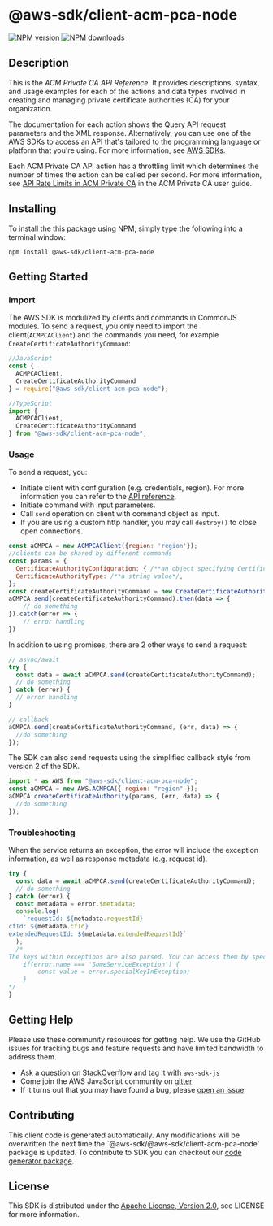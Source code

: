 # @aws-sdk/client-acm-pca-node

[![NPM version](https://img.shields.io/npm/v/@aws-sdk/client-acm-pca-node/preview.svg)](https://www.npmjs.com/package/@aws-sdk/client-acm-pca-node)
[![NPM downloads](https://img.shields.io/npm/dm/@aws-sdk/client-acm-pca-node.svg)](https://www.npmjs.com/package/@aws-sdk/client-acm-pca-node)

## Description

<p>This is the <i>ACM Private CA API Reference</i>. It provides descriptions, syntax, and usage examples for each of the actions and data types involved in creating and managing private certificate authorities (CA) for your organization.</p> <p>The documentation for each action shows the Query API request parameters and the XML response. Alternatively, you can use one of the AWS SDKs to access an API that's tailored to the programming language or platform that you're using. For more information, see <a href="https://aws.amazon.com/tools/#SDKs">AWS SDKs</a>.</p> <note> <p>Each ACM Private CA API action has a throttling limit which determines the number of times the action can be called per second. For more information, see <a href="https://docs.aws.amazon.com/acm-pca/latest/userguide/PcaLimits.html#PcaLimits-api">API Rate Limits in ACM Private CA</a> in the ACM Private CA user guide.</p> </note>

## Installing

To install the this package using NPM, simply type the following into a terminal window:

```
npm install @aws-sdk/client-acm-pca-node
```

## Getting Started

### Import

The AWS SDK is modulized by clients and commands in CommonJS modules. To send a request, you only need to import the client(`ACMPCAClient`) and the commands you need, for example `CreateCertificateAuthorityCommand`:

```javascript
//JavaScript
const {
  ACMPCAClient,
  CreateCertificateAuthorityCommand
} = require("@aws-sdk/client-acm-pca-node");
```

```javascript
//TypeScript
import {
  ACMPCAClient,
  CreateCertificateAuthorityCommand
} from "@aws-sdk/client-acm-pca-node";
```

### Usage

To send a request, you:

- Initiate client with configuration (e.g. credentials, region). For more information you can refer to the [API reference][].
- Initiate command with input parameters.
- Call `send` operation on client with command object as input.
- If you are using a custom http handler, you may call `destroy()` to close open connections.

```javascript
const aCMPCA = new ACMPCAClient({region: 'region'});
//clients can be shared by different commands
const params = {
  CertificateAuthorityConfiguration: { /**an object specifying CertificateAuthorityConfiguration*/ },
  CertificateAuthorityType: /**a string value*/,
};
const createCertificateAuthorityCommand = new CreateCertificateAuthorityCommand(params);
aCMPCA.send(createCertificateAuthorityCommand).then(data => {
    // do something
}).catch(error => {
    // error handling
})
```

In addition to using promises, there are 2 other ways to send a request:

```javascript
// async/await
try {
  const data = await aCMPCA.send(createCertificateAuthorityCommand);
  // do something
} catch (error) {
  // error handling
}
```

```javascript
// callback
aCMPCA.send(createCertificateAuthorityCommand, (err, data) => {
  //do something
});
```

The SDK can also send requests using the simplified callback style from version 2 of the SDK.

```javascript
import * as AWS from "@aws-sdk/client-acm-pca-node";
const aCMPCA = new AWS.ACMPCA({ region: "region" });
aCMPCA.createCertificateAuthority(params, (err, data) => {
  //do something
});
```

### Troubleshooting

When the service returns an exception, the error will include the exception information, as well as response metadata (e.g. request id).

```javascript
try {
  const data = await aCMPCA.send(createCertificateAuthorityCommand);
  // do something
} catch (error) {
  const metadata = error.$metadata;
  console.log(
    `requestId: ${metadata.requestId}
cfId: ${metadata.cfId}
extendedRequestId: ${metadata.extendedRequestId}`
  );
  /*
The keys within exceptions are also parsed. You can access them by specifying exception names:
    if(error.name === 'SomeServiceException') {
        const value = error.specialKeyInException;
    }
*/
}
```

## Getting Help

Please use these community resources for getting help. We use the GitHub issues for tracking bugs and feature requests and have limited bandwidth to address them.

- Ask a question on [StackOverflow](https://stackoverflow.com/questions/tagged/aws-sdk-js) and tag it with `aws-sdk-js`
- Come join the AWS JavaScript community on [gitter](https://gitter.im/aws/aws-sdk-js-v3)
- If it turns out that you may have found a bug, please [open an issue](https://github.com/aws/aws-sdk-js-v3/issues)

## Contributing

This client code is generated automatically. Any modifications will be overwritten the next time the `@aws-sdk/@aws-sdk/client-acm-pca-node' package is updated. To contribute to SDK you can checkout our [code generator package][].

## License

This SDK is distributed under the
[Apache License, Version 2.0](http://www.apache.org/licenses/LICENSE-2.0),
see LICENSE for more information.

[code generator package]: https://github.com/aws/aws-sdk-js-v3/tree/master/packages/service-types-generator
[api reference]: https://docs.aws.amazon.com/AWSJavaScriptSDK/latest/
